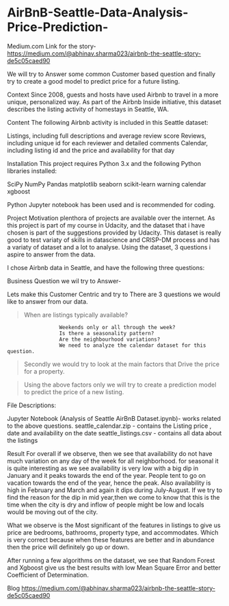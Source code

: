 # AirBnB-Seattle-Data-Analysis-Price-Prediction-

Medium.com Link for the story-
https://medium.com/@abhinav.sharma023/airbnb-the-seattle-story-de5c05caed90


We will try to Answer some common Customer based question and finally try to create a good model to predict price for a future listing.

Context
Since 2008, guests and hosts have used Airbnb to travel in a more unique, personalized way. As part of the Airbnb Inside initiative, this dataset describes the listing activity of homestays in Seattle, WA.

Content
The following Airbnb activity is included in this Seattle dataset:

Listings, including full descriptions and average review score
Reviews, including unique id for each reviewer and detailed comments
Calendar, including listing id and the price and availability for that day

   
   
   Installation
This project requires Python 3.x and the following Python libraries installed:

SciPy
NumPy
Pandas
matplotlib
seaborn
scikit-learn
warning
calendar
xgboost

Python Jupyter notebook has been used and is recommended for coding.


Project Motivation
plenthora of projects are available over the internet. As this project is part of my course in Udacity, and the dataset that i have chosen is part of the suggestions provided by Udacity. This dataset is really good to test variaty of skills in datascience and CRISP-DM process and has a variaty of dataset and a lot to analyse. Using the dataset, 3 questions i aspire to answer from the data.

I chose Airbnb data in Seattle, and have the following three questions:

Business Question we wil try to Answer-

Lets make this Customer Centric and try to There are 3 questions we would like to answer from our data.
    
   > When are listings typically available? 

                     Weekends only or all through the week?
                     Is there a seasonality pattern?
                     Are the neighbourhood variations?
                     We need to analyze the calendar dataset for this question.

   > Secondly we would try to look at the main factors that Drive the price for a property.


   > Using the above factors only we will try to create a prediction model to predict the price of a new listing.
   
   

File Descriptions:

Jupyter Notebook (Analysis of Seattle AirBnB Dataset.ipynb)-  works related to the above questions.
seattle_calendar.zip - contains the Listing price , date and availability on the date
seattle_listings.csv - contains all data about the listings


Result
For overall if we observe, then we see that availability do not have much variation on any day of the week for all neighborhood.
for seasonal it is quite interesting as we see availability is very low with a big dip in January and it peaks towards the end of the year. People tent to go on vacation towards the end of the year, hence the peak. Also availability is high in February and March and again it dips during July-August. If we try to find the reason for the dip in mid year,then we come to know that this is the time when the city is dry and inflow of people might be low and locals would be moving out of the city.

What we observe is the Most significant of the features in listings to give us price are bedrooms, bathrooms, property type, and accommodates. Which is very correct because when these features are better and in abundance then the price will definitely go up or down.

After running a few algorithms on the dataset, we see that Random Forest and Xgboost give us the best results with low Mean Square Error and better Coefficient of Determination.




Blog
https://medium.com/@abhinav.sharma023/airbnb-the-seattle-story-de5c05caed90

